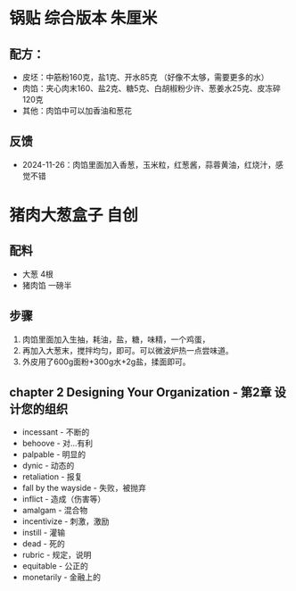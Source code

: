 # 锅贴 综合版本 朱厘米

## 配方：
- 皮坯：中筋粉160克，盐1克、开水85克 （好像不太够，需要更多的水）
- 肉馅：夹心肉末160、盐2克、糖5克、白胡椒粉少许、葱姜水25克、皮冻碎120克
- 其他：肉馅中可以加香油和葱花

## 反馈
- 2024-11-26：肉馅里面加入香葱，玉米粒，红葱酱，蒜蓉黄油，红烧汁，感觉不错

# 猪肉大葱盒子 自创

## 配料
- 大葱 4根
- 猪肉馅 一磅半

## 步骤
1. 肉馅里面加入生抽，耗油，盐，糖，味精，一个鸡蛋，
2. 再加入大葱末，搅拌均匀，即可。可以微波炉热一点尝味道。
3. 外皮用了600g面粉+300g水+2g盐，揉面即可。



## chapter 2 Designing Your Organization - 第2章 设计您的组织
- incessant - 不断的
- behoove - 对...有利
- palpable - 明显的
- dynic - 动态的
- retaliation - 报复
- fall by the wayside - 失败，被抛弃
- inflict - 造成（伤害等）
- amalgam - 混合物
- incentivize - 刺激，激励
- instill - 灌输
- dead - 死的
- rubric - 规定，说明
- equitable - 公正的
- monetarily - 金融上的

